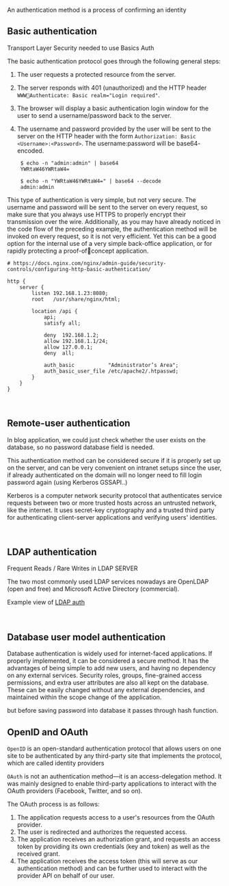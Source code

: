 An authentication method is a process of confirming an identity

## Basic authentication

Transport Layer Security needed to use Basics Auth

The basic authentication protocol goes through the following general steps:
1. The user requests a protected resource from the server.
2. The server responds with 401 (unauthorized) and the HTTP header `WWWAuthenticate: Basic realm="Login required"`.
3. The browser will display a basic authentication login window for the user to
send a username/password back to the server.
4. The username and password provided by the user will be sent to the server on
the HTTP header with the form `Authorization:
Basic <Username>:<Password>`. The username:password will be base64-
encoded.

        $ echo -n "admin:admin" | base64
        YWRtaW46YWRtaW4=

        $ echo -n "YWRtaW46YWRtaW4=" | base64 --decode
        admin:admin


This type of authentication is very simple, but not very secure. The username and password
will be sent to the server on every request, so make sure that you always use HTTPS to
properly encrypt their transmission over the wire. Additionally, as you may have already
noticed in the code flow of the preceding example, the authentication method will be
invoked on every request, so it is not very efficient. Yet this can be a good option for the
internal use of a very simple back-office application, or for rapidly protecting a proof-ofconcept application.

    # https://docs.nginx.com/nginx/admin-guide/security-controls/configuring-http-basic-authentication/
    
    http {
        server {
            listen 192.168.1.23:8080;
            root   /usr/share/nginx/html;

            location /api {
                api;
                satisfy all;

                deny  192.168.1.2;
                allow 192.168.1.1/24;
                allow 127.0.0.1;
                deny  all;

                auth_basic           "Administrator’s Area";
                auth_basic_user_file /etc/apache2/.htpasswd; 
            }
        }
    }

<br>

## Remote-user authentication

In blog application, we could just check whether the user exists on the database, so no
password database field is needed. 

This authentication method can be considered secure if
it is properly set up on the server, and can be very convenient on intranet setups since the
user, if already authenticated on the domain will no longer
need to fill login password again (using Kerberos GSSAPI..)

Kerberos is a computer network security protocol that authenticates service requests between two or more trusted hosts across an untrusted network, like the internet. It uses secret-key cryptography and a trusted third party for authenticating client-server applications and verifying users' identities.

<br>

## LDAP authentication

Frequent Reads / Rare Writes in LDAP SERVER 

The two most commonly used LDAP services nowadays are OpenLDAP (open and free)
and Microsoft Active Directory (commercial).

Example view of [LDAP auth](https://www.youtube.com/watch?v=TAhA7daZCb4)

<br>

## Database user model authentication

Database authentication is widely used for internet-faced applications. If properly
implemented, it can be considered a secure method. It has the advantages of being simple
to add new users, and having no dependency on any external services. Security roles,
groups, fine-grained access permissions, and extra user attributes are also all kept on the
database. These can be easily changed without any external dependencies, and maintained
within the scope change of the application.

but before saving password into database it passes through hash function.


## OpenID and OAuth

`OpenID` is an open-standard authentication protocol that allows users on one site to be
authenticated by any third-party site that implements the protocol, which are
called identity providers

`OAuth` is not an authentication method—it is an access-delegation method. It was mainly
designed to enable third-party applications to interact with the OAuth providers
(Facebook, Twitter, and so on).


The OAuth process is as follows:
1. The application requests access to a user's resources from the OAuth provider.
2. The user is redirected and authorizes the requested access.
3. The application receives an authorization grant, and requests an access token by
providing its own credentials (key and token) as well as the received grant.
4. The application receives the access token (this will serve as our authentication
method) and can be further used to interact with the provider API on behalf of
our user.



